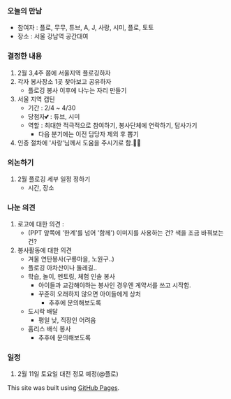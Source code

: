 ### 오늘의 만남
   - 참여자 : 플로, 무무, 튜브, A, J, 사랑, 시미, 플로, 토토
   - 장소 : 서울 강남역 공간대여 


### 결정한 내용
1. 2월 3,4주 쯤에 서울지역 플로깅하자
2. 각자 봉사장소 1곳 찾아보고 공유하자
   - 플로깅 봉사 이후에 나누는 자리 만들기
3. 서울 지역 캡틴
   - 기간 : 2/4 ~ 4/30
   - 당첨자💕 : 튜브, 시미
   - 역할 : 최대한 적극적으로 참여하기, 봉사단체에 연락하기, 답사가기
      - 다음 분기에는 이전 담당자 제외 후 뽑기
4. 인증 절차에 '사랑'님께서 도움을 주시기로 함.👍🏻


### 의논하기
1. 2월 플로깅 세부 일정 정하기
    - 시간, 장소

### 나눈 의견
1. 로고에 대한 의견 : 
   - (PPT 앞쪽에 '한계'를 넘어 '함께') 이미지를 사용하는 건? 색을 조금 바꿔보는 건?
2. 봉사활동에 대한 의견
   - 겨울 연탄봉사(구룡마을, 노원구..)
   - 플로깅 아차산이나 둘레길..
   - 학습, 놀이, 멘토링, 체험 인솔 봉사
       - 아이들과 교감해야하는 봉사인 경우엔 계약서를 쓰고 시작함. 
      - 꾸준히 오래하지 않으면 아이들에게 상처
         - 추후에 문의해보도록
   - 도시락 배달
      - 평일 낮, 직장인 어려움
   - 홈리스 배식 봉사
      - 추후에 문의해보도록



### 일정
1. 2월 11일 토요일 대전 정모 예정(@플로)


This site was built using [GitHub Pages](https://jde-repo.github.io/tttest/).
